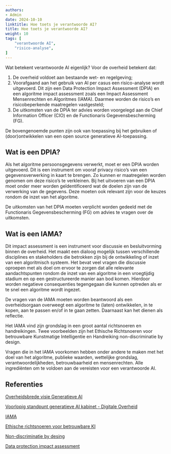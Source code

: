 ```yaml
---
authors: 
- Admin
date: 2024-10-10
linktitle: Hoe toets je verantwoorde AI?
title: Hoe toets je verantwoorde AI?
weight: 10
tags: [
    "verantwoorde AI",
    "risico-analyse",
]
---
```


Wat betekent verantwoorde AI eigenlijk? Voor de overheid betekent dat:
1.	De overheid voldoet aan bestaande wet- en regelgeving;
2.	Voorafgaand aan het gebruik van AI per casus een risico-analyse wordt uitgevoerd. Dit zijn een Data Protection Impact Assessment (DPIA) en een algoritme impact assessment zoals een Impact Assessment Mensenrechten en Algoritmes (IAMA). Daarmee worden de risico’s en risicobeperkende maatregelen vastgesteld;
3.	De uitkomsten van de DPIA ter advies worden voorgelegd aan de Chief Information Officer (CIO) en de Functionaris Gegevensbescherming (FG). 

De bovengenoemde punten zijn ook van toepassing bij het gebruiken of (door)ontwikkelen van een open source generatieve AI-toepassing.

## Wat is een DPIA?

Als het algoritme persoonsgegevens verwerkt, moet er een DPIA worden uitgevoerd. Dit is een instrument om vooraf privacy risico’s van een gegevensverwerking in kaart te brengen. Zo kunnen er maatregelen worden genomen om deze risico’s te verkleinen. Bij het uitvoeren van een DPIA moet onder meer worden geïdentificeerd wat de doelen zijn van de verwerking van de gegevens. Deze moeten ook relevant zijn voor de keuzes rondom de inzet van het algoritme. 

De uitkomsten van het DPIA moeten verplicht worden gedeeld met de Functionaris Gegevensbescherming (FG) om advies te vragen over de uitkomsten. 

## Wat is een IAMA?

Dit impact assessment is een instrument voor discussie en besluitvorming binnen de overheid. Het maakt een dialoog mogelijk tussen verschillende disciplines en stakeholders die betrokken zijn bij de ontwikkeling of inzet van een algoritmisch systeem. Het bevat veel vragen die discussie oproepen met als doel om ervoor te zorgen dat alle relevante aandachtspunten rondom de inzet van een algoritme in een vroegtijdig stadium en op een gestructureerde manier aan bod komen. Hierdoor worden negatieve consequenties tegengegaan die kunnen optreden als er te snel een algoritme wordt ingezet. 

De vragen van de IAMA moeten worden beantwoord als een overheidsorgaan overweegt een algoritme te (laten) ontwikkelen, in te kopen, aan te passen en/of in te gaan zetten. Daarnaast kan het dienen als reflectie.

Het IAMA vind zijn grondslag in een groot aantal richtsnoeren en handreikingen. Twee voorbeelden zijn het Ethische Richtsnoeren voor betrouwbare Kunstmatige Intelligentie en Handreiking non-discriminatie by design. 

Vragen die in het IAMA voorkomen hebben onder andere te maken met het doel van het algoritme, publieke waarden, wettelijke grondslag, verantwoordelijkheden, betrouwbaarheid en mensenrechten. Alle ingrediënten om te voldoen aan de vereisten voor een verantwoorde AI. 

## Referenties

[Overheidsbrede visie Generatieve AI](https://open.overheid.nl/documenten/9aa7b64a-be51-4e6a-ad34-26050b8a67ef/file)

[Voorlopig standpunt generatieve AI kabinet - Digitale Overheid](https://www.digitaleoverheid.nl/nieuws/voorlopig-standpunt-generatieve-ai-kabinet/)

[IAMA](https://open.overheid.nl/documenten/ronl-c3d7fe94-9c62-493f-b858-f56b5e246a94/pdf)

[Ethische richtsnoeren voor betrouwbare KI](https://op.europa.eu/nl/publication-detail/-/publication/d3988569-0434-11ea-8c1f-01aa75ed71a1)

[Non-discriminatie by desing](https://www.tweedekamer.nl/downloads/document?id=2021D22772)

[Data protection impact assessment](https://autoriteitpersoonsgegevens.nl/themas/basis-avg/praktisch-avg/data-protection-impact-assessment-dpia)
                                                   
